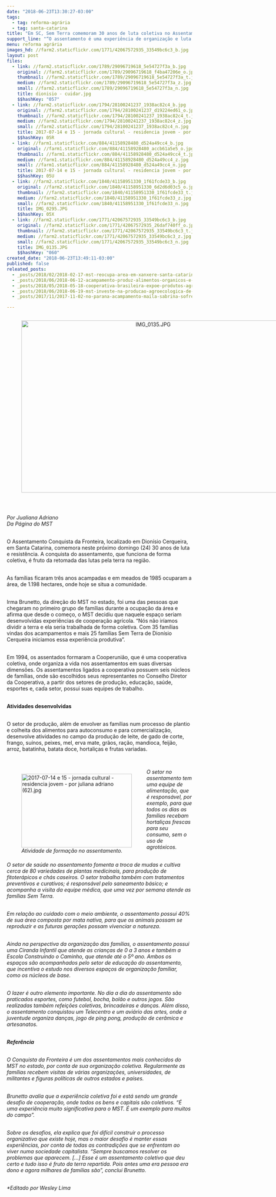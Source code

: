 ```yaml
---
date: "2018-06-23T13:30:27-03:00"
tags:
  - tag: reforma-agrária
  - tag: santa-catarina
title: "Em SC, Sem Terra comemoram 30 anos de luta coletiva no Assentamento Conquista da Fronteira"
support_line: "“O assentamento é uma experiência de organização e luta coletiva muito significativa”, afirma Irma Brunetto, do MST"
menu: reforma agrária
images_hd: //farm2.staticflickr.com/1771/42067572935_33549bc6c3_b.jpg
layout: post
files:
  - link: //farm2.staticflickr.com/1789/29096719618_5e54727f3a_b.jpg
    original: //farm2.staticflickr.com/1789/29096719618_f4ba47206e_o.jpg
    thumbnail: //farm2.staticflickr.com/1789/29096719618_5e54727f3a_t.jpg
    medium: //farm2.staticflickr.com/1789/29096719618_5e54727f3a_z.jpg
    small: //farm2.staticflickr.com/1789/29096719618_5e54727f3a_n.jpg
    title: dionisio - cuidar.jpg
    $$hashKey: "057"
  - link: //farm2.staticflickr.com/1794/28100241237_1938ac82c4_b.jpg
    original: //farm2.staticflickr.com/1794/28100241237_d19224ed61_o.jpg
    thumbnail: //farm2.staticflickr.com/1794/28100241237_1938ac82c4_t.jpg
    medium: //farm2.staticflickr.com/1794/28100241237_1938ac82c4_z.jpg
    small: //farm2.staticflickr.com/1794/28100241237_1938ac82c4_n.jpg
    title: 2017-07-14 e 15 - jornada cultural - residencia jovem - por juliana adriano (25).jpg
    $$hashKey: 05R
  - link: //farm1.staticflickr.com/884/41158928480_d524a49cc4_b.jpg
    original: //farm1.staticflickr.com/884/41158928480_accb61a5e5_o.jpg
    thumbnail: //farm1.staticflickr.com/884/41158928480_d524a49cc4_t.jpg
    medium: //farm1.staticflickr.com/884/41158928480_d524a49cc4_z.jpg
    small: //farm1.staticflickr.com/884/41158928480_d524a49cc4_n.jpg
    title: 2017-07-14 e 15 - jornada cultural - residencia jovem - por juliana adriano (62).jpg
    $$hashKey: 05U
  - link: //farm2.staticflickr.com/1840/41158951330_1f61fcde33_b.jpg
    original: //farm2.staticflickr.com/1840/41158951330_6d2d6d03c5_o.jpg
    thumbnail: //farm2.staticflickr.com/1840/41158951330_1f61fcde33_t.jpg
    medium: //farm2.staticflickr.com/1840/41158951330_1f61fcde33_z.jpg
    small: //farm2.staticflickr.com/1840/41158951330_1f61fcde33_n.jpg
    title: IMG_0295.JPG
    $$hashKey: 05X
  - link: //farm2.staticflickr.com/1771/42067572935_33549bc6c3_b.jpg
    original: //farm2.staticflickr.com/1771/42067572935_26daf740ff_o.jpg
    thumbnail: //farm2.staticflickr.com/1771/42067572935_33549bc6c3_t.jpg
    medium: //farm2.staticflickr.com/1771/42067572935_33549bc6c3_z.jpg
    small: //farm2.staticflickr.com/1771/42067572935_33549bc6c3_n.jpg
    title: IMG_0135.JPG
    $$hashKey: "060"
created_date: "2018-06-23T13:49:11-03:00"
published: false
releated_posts:
  - _posts/2018/02/2018-02-17-mst-reocupa-area-em-xanxere-santa-catarina.md
  - _posts/2018/06/2018-06-12-acampamento-produz-alimentos-organicos-e-livres-de-veneno.md
  - _posts/2018/05/2018-05-18-cooperativa-brasileira-expoe-produtos-agroecologicos-em-feira-na-china.md
  - _posts/2018/06/2018-06-19-mst-investe-na-producao-agroecologica-de-norte-a-sul-da-bahia.md
  - _posts/2017/11/2017-11-02-no-parana-acampamento-maila-sabrina-sofre-com-constantes-ameacas.md

---
```

<div style="text-align:center">
<figure class="image" style="display:inline-block"><img alt="IMG_0135.JPG" height="467" src="//farm2.staticflickr.com/1771/42067572935_33549bc6c3_b.jpg" width="700" />
<figcaption></figcaption>
</figure>
</div>

<p>&nbsp;</p>

<p><em>Por Jualiana Adriano<br />
Da P&aacute;gina do MST</em></p>

<p><br />
O Assentamento Conquista da Fronteira, localizado em Dion&iacute;sio Cerqueira, em Santa Catarina, comemora neste pr&oacute;ximo domingo (24) 30 anos de luta e resist&ecirc;ncia. A conquista do assentamento, que funciona de forma coletiva, &eacute; fruto da retomada das lutas pela terra na regi&atilde;o.&nbsp;</p>

<p><br />
As fam&iacute;lias ficaram tr&ecirc;s anos acampadas e em meados de 1985 ocuparam a &aacute;rea, de 1.198 hectares, onde hoje se situa a comunidade.</p>

<p><br />
Irma Brunetto, da dire&ccedil;&atilde;o do MST no estado, foi uma das pessoas que chegaram no primeiro grupo de fam&iacute;lias durante a ocupa&ccedil;&atilde;o da &aacute;rea e afirma que desde o come&ccedil;o, o MST decidiu que naquele espa&ccedil;o seriam desenvolvidas experi&ecirc;ncias de coopera&ccedil;&atilde;o agr&iacute;cola. &ldquo;N&oacute;s n&atilde;o ir&iacute;amos dividir a terra e ela seria trabalhada de forma coletiva. Com 35 fam&iacute;lias vindas dos acampamentos e mais 25 fam&iacute;lias Sem Terra de Dion&iacute;sio Cerqueira iniciamos essa experi&ecirc;ncia produtiva&rdquo;.</p>

<p><br />
Em 1994, os assentados formaram a Cooperuni&atilde;o, que &eacute; uma cooperativa coletiva, onde organiza a vida nos assentamentos em suas diversas dimens&otilde;es. Os assentamentos ligados a cooperativa possuem seis n&uacute;cleos de fam&iacute;lias, onde s&atilde;o escolhidos seus representantes no Conselho Diretor da Cooperativa, a partir dos setores de produ&ccedil;&atilde;o, educa&ccedil;&atilde;o, sa&uacute;de, esportes e, cada setor, possui suas equipes de trabalho.</p>

<p><br />
<strong>Atividades desenvolvidas</strong></p>

<p><br />
O setor de produ&ccedil;&atilde;o, al&eacute;m de envolver as fam&iacute;lias num processo de plantio e colheita dos alimentos para autoconsumo e para comercializa&ccedil;&atilde;o, desenvolve atividades no campo da produ&ccedil;&atilde;o de leite, de gado de corte, frango, su&iacute;nos, peixes, mel, erva mate, gr&atilde;os, ra&ccedil;&atilde;o, mandioca, feij&atilde;o, arroz, batatinha, batata doce, hortali&ccedil;as e frutas variadas.&nbsp;</p>

<p>&nbsp;</p>

<figure class="image" style="float:left"><img alt="2017-07-14 e 15 - jornada cultural - residencia jovem - por juliana adriano (62).jpg" height="200" src="//farm1.staticflickr.com/884/41158928480_d524a49cc4_b.jpg" width="300" />
<figcaption><em>Atividade de forma&ccedil;&atilde;o no assentamento.</em></figcaption>
</figure>

<p><em>O setor no assentamento tem uma equipe de alimenta&ccedil;&atilde;o, que &eacute; respons&aacute;vel, por exemplo, para que todos os dias as fam&iacute;lias recebam hortali&ccedil;as frescas para seu consumo, sem o uso de agrot&oacute;xicos.</em></p>

<p><br />
<em>O setor de sa&uacute;de no assentamento fomenta a troca de mudas e cultiva cerca de 80 variedades de plantas medicinais, para produ&ccedil;&atilde;o de fitoter&aacute;picos e ch&aacute;s caseiros. O setor trabalha tamb&eacute;m com tratamentos preventivos e curativos; &eacute; respons&aacute;vel pelo saneamento b&aacute;sico; e acompanha a visita da equipe m&eacute;dica, que uma vez por semana atende as fam&iacute;lias Sem Terra.</em></p>

<p><br />
<em>Em rela&ccedil;&atilde;o ao cuidado com o meio ambiente, o assentamento possui 40% de sua &aacute;rea composta por mata nativa, para que os animais possam se reproduzir e as futuras gera&ccedil;&otilde;es possam vivenciar a natureza.</em></p>

<p><br />
<em>Ainda na perspectiva da organiza&ccedil;&atilde;o das fam&iacute;lias, o assentamento possui uma Ciranda Infantil que atende as crian&ccedil;as de 0 a 3 anos e tamb&eacute;m a Escola Construindo o Caminho, que atende at&eacute; o 5&ordm; ano. Ambos os espa&ccedil;os s&atilde;o acompanhados pelo setor de educa&ccedil;&atilde;o do assentamento, que incentiva o estudo nos diversos espa&ccedil;os de organiza&ccedil;&atilde;o familiar, como os n&uacute;cleos de base.</em></p>

<p><br />
<em>O lazer &eacute; outro elemento importante. No dia a dia do assentamento s&atilde;o praticados esportes, como futebol, bocha, bol&atilde;o e outros jogos. S&atilde;o realizadas tamb&eacute;m refei&ccedil;&otilde;es coletivas, brincadeiras e dan&ccedil;as. Al&eacute;m disso, o assentamento conquistou um Telecentro e um avi&aacute;rio das artes, onde a juventude organiza dan&ccedil;as, jogo de ping pong, produ&ccedil;&atilde;o de cer&acirc;mica e artesanatos.</em></p>

<p><br />
<strong><em>Refer&ecirc;ncia</em></strong></p>

<p><br />
<em>O Conquista da Fronteira &eacute; um dos assentamentos mais conhecidos do MST no estado, por conta de sua organiza&ccedil;&atilde;o coletiva. Regularmente as fam&iacute;lias recebem visitas de v&aacute;rias organiza&ccedil;&otilde;es, universidades, de militantes e figuras pol&iacute;ticas de outros estados e pa&iacute;ses.</em></p>

<p><br />
<em>Brunetto avalia que a experi&ecirc;ncia coletiva foi e est&aacute; sendo um grande desafio de coopera&ccedil;&atilde;o, onde todos os bens e capitais s&atilde;o coletivos. &ldquo;&Eacute; uma experi&ecirc;ncia muito significativa para o MST. &Eacute; um exemplo para muitos do campo&rdquo;.</em></p>

<p><br />
<em>Sobre os desafios, ela explica que foi dif&iacute;cil construir o processo organizativo que existe hoje, mas o maior desafio &eacute; manter essas experi&ecirc;ncias, por conta de todas as contradi&ccedil;&otilde;es que se enfrentam ao viver numa sociedade capitalista. &ldquo;Sempre buscamos resolver os problemas que aparecem. [...] Esse &eacute; um assentamento coletivo que deu certo e tudo isso &eacute; fruto da terra repartida. Pois antes uma era pessoa era dono e agora milhares de fam&iacute;lias s&atilde;o&rdquo;, conclui Brunetto.</em></p>

<p><br />
<em>*Editado por Wesley Lima</em></p>
